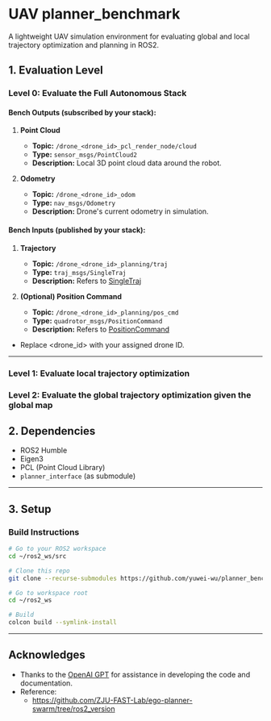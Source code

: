 # UAV planner_benchmark

A lightweight UAV simulation environment for evaluating global and local trajectory optimization and planning in ROS2.


## 1. Evaluation Level


### Level 0: Evaluate the Full Autonomous Stack


#### Bench Outputs (subscribed by your stack):

1. **Point Cloud**

   * **Topic:** `/drone_<drone_id>_pcl_render_node/cloud`
   * **Type:** `sensor_msgs/PointCloud2`
   * **Description:** Local 3D point cloud data around the robot.

2. **Odometry**

   * **Topic:** `/drone_<drone_id>_odom`
   * **Type:** `nav_msgs/Odometry`
   * **Description:** Drone's current odometry in simulation.

#### Bench Inputs (published by your stack):

1. **Trajectory**

   * **Topic:** `/drone_<drone_id>_planning/traj`
   * **Type:** `traj_msgs/SingleTraj`
   * **Description:** Refers to [SingleTraj](https://github.com/yuwei-wu/planner_interface/blob/main/traj_msgs/msg/SingleTraj.msg)

2. **(Optional) Position Command**

   * **Topic:** `/drone_<drone_id>_planning/pos_cmd`
   * **Type:** `quadrotor_msgs/PositionCommand`
   * **Description:** Refers to [PositionCommand](https://github.com/yuwei-wu/planner_benchmark/blob/main/uav_simulator/Utils/quadrotor_msgs/msg/PositionCommand.msg)

- Replace <drone_id> with your assigned drone ID.

---

### Level 1: Evaluate local trajectory optimization


### Level 2: Evaluate the global trajectory optimization given the global map



## 2. Dependencies

* ROS2 Humble
* Eigen3
* PCL (Point Cloud Library)
* `planner_interface` (as submodule)

---



## 3. Setup


### Build Instructions

```bash
# Go to your ROS2 workspace
cd ~/ros2_ws/src

# Clone this repo
git clone --recurse-submodules https://github.com/yuwei-wu/planner_benchmark.git

# Go to workspace root
cd ~/ros2_ws

# Build
colcon build --symlink-install
```

---

## Acknowledges

- Thanks to the [OpenAI GPT](https://openai.com/) for assistance in developing the code and documentation.
- Reference:
    - https://github.com/ZJU-FAST-Lab/ego-planner-swarm/tree/ros2_version


